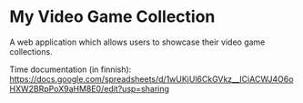 # My Video Game Collection
A web application which allows users to showcase their video game collections.

Time documentation (in finnish): https://docs.google.com/spreadsheets/d/1wUKjUl6CkGVkz__ICiACWJ4O6oHXW2BRpPoX9aHM8E0/edit?usp=sharing